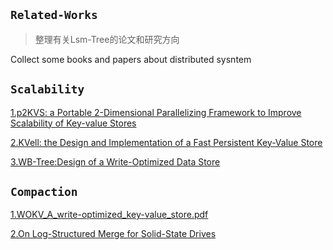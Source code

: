 ##  `Related-Works`
> 整理有关Lsm-Tree的论文和研究方向

Collect some books and papers about distributed sysntem


## `Scalability`
[1.p2KVS: a Portable 2-Dimensional Parallelizing Framework to Improve Scalability of Key-value Stores](https://github.com/ErosBryant/LSMT-DB-Related-Works/blob/9451c7d79208ee71dfad5afd96d1183bab4d7f78/Scalability/EUROSYS2022(p2KVS).pdf)

[2.KVell: the Design and Implementation of a Fast Persistent Key-Value Store](https://github.com/ErosBryant/LSMT-DB-Related-Works/blob/b8a32ea6f6dfdb08501574dc5687832dc77acef3/Scalability/sosp19-kvell.pdf)

[3.WB-Tree:Design of a Write-Optimized Data Store](https://github.com/ErosBryant/LSM-T_DB_Related_Works/blob/bde2f7c93b93bbc998171c8203d533af1e7b1f19/Scalability/WB-Tree.pdf)



## `Compaction`
[1.WOKV_A_write-optimized_key-value_store.pdf](https://github.com/ErosBryant/LSMT-DB-Related-Works/blob/358db4ffa3bf7ae29548a0f46438b2cec53acf9a/Compaction/WOKV_A_write-optimized_key-value_store.pdf)

[2.On Log-Structured Merge for Solid-State Drives](https://github.com/ErosBryant/LSM-T_DB_Related_Works/blob/e6c49af37553cafa934d9ffc886802f71b93b19e/Compaction/On_Log-Structured_Merge_for_Solid-State_Drives.pdf)
